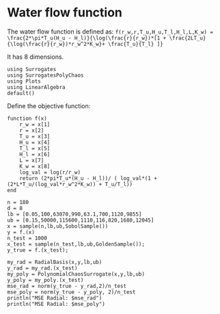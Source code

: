 # Water flow function

The water flow function is defined as:
``f(r_w,r,T_u,H_u,T_l,H_l,L,K_w) = \frac{2*\pi*T_u(H_u - H_l)}{\log(\frac{r}{r_w})*[1 + \frac{2LT_u}{\log(\frac{r}{r_w})*r_w^2*K_w}+ \frac{T_u}{T_l} ]}``

It has 8 dimensions.

```@example water
using Surrogates
using SurrogatesPolyChaos
using Plots
using LinearAlgebra
default()
```

Define the objective function:
```@example water
function f(x)
    r_w = x[1]
    r = x[2]
    T_u = x[3]
    H_u = x[4]
    T_l = x[5]
    H_l = x[6]
    L = x[7]
    K_w = x[8]
    log_val = log(r/r_w)
    return (2*pi*T_u*(H_u - H_l))/ ( log_val*(1 + (2*L*T_u/(log_val*r_w^2*K_w)) + T_u/T_l))
end
```


```@example water
n = 180
d = 8
lb = [0.05,100,63070,990,63.1,700,1120,9855]
ub = [0.15,50000,115600,1110,116,820,1680,12045]
x = sample(n,lb,ub,SobolSample())
y = f.(x)
n_test = 1000
x_test = sample(n_test,lb,ub,GoldenSample());
y_true = f.(x_test);
```


```@example water
my_rad = RadialBasis(x,y,lb,ub)
y_rad = my_rad.(x_test)
my_poly = PolynomialChaosSurrogate(x,y,lb,ub)
y_poly = my_poly.(x_test)
mse_rad = norm(y_true - y_rad,2)/n_test
mse_poly = norm(y_true - y_poly, 2)/n_test
println("MSE Radial: $mse_rad")
println("MSE Radial: $mse_poly")
```
